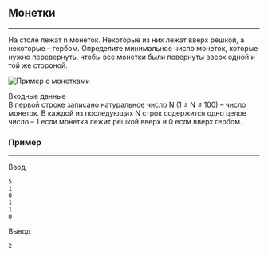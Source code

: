 ## Монетки
---
На столе лежат n монеток. Некоторые из них лежат вверх решкой, а некоторые – гербом. Определите минимальное число монеток, которые нужно перевернуть, чтобы все монетки были повернуты вверх одной и той же стороной.

![Пример с монетками](https://acmp.ru/asp/article/image.asp?id=198)  

Входные данные  
В первой строке записано натуральное число N (1 ≤ N ≤ 100) – число монеток. В каждой из последующих N строк содержится одно целое число – 1 если монетка лежит решкой вверх и 0 если вверх гербом.

### Пример
---
Ввод
```
5
1
0
1
1
0
```
Вывод
```
2
```
